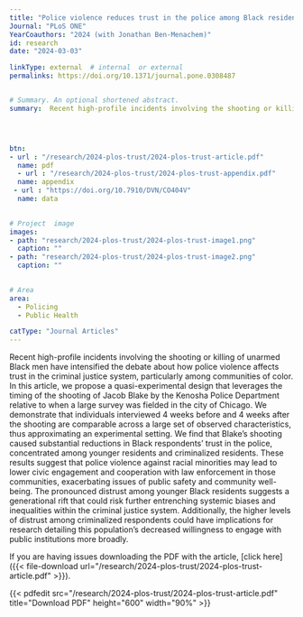```yaml
---
title: "Police violence reduces trust in the police among Black residents"
Journal: "PLoS ONE"
YearCoauthors: "2024 (with Jonathan Ben-Menachem)"
id: research
date: "2024-03-03"

linkType: external  # internal  or external
permalinks: https://doi.org/10.1371/journal.pone.0308487


# Summary. An optional shortened abstract.
summary:  Recent high-profile incidents involving the shooting or killing of unarmed Black men have intensified the debate about how police violence affects trust in the criminal justice system, particularly among communities of color. In this article, we propose a quasi-experimental design that leverages the timing of the shooting of Jacob Blake by the Kenosha Police Department relative to when a large survey was fielded in the city of Chicago. We demonstrate that individuals interviewed 4 weeks before and 4 weeks after the shooting are comparable across a large set of observed characteristics, thus approximating an experimental setting. We find that Blake’s shooting caused substantial reductions in Black respondents’ trust in the police, concentrated among younger residents and criminalized residents. These results suggest that police violence against racial minorities may lead to lower civic engagement and cooperation with law enforcement in those communities, exacerbating issues of public safety and community well-being. The pronounced distrust among younger Black residents suggests a generational rift that could risk further entrenching systemic biases and inequalities within the criminal justice system. Additionally, the higher levels of distrust among criminalized respondents could have implications for research detailing this population’s decreased willingness to engage with public institutions more broadly.




btn:
- url : "/research/2024-plos-trust/2024-plos-trust-article.pdf" 
  name: pdf
  - url : "/research/2024-plos-trust/2024-plos-trust-appendix.pdf" 
  name: appendix
 - url : "https://doi.org/10.7910/DVN/CO404V" 
  name: data 

  
# Project  image 
images:
- path: "research/2024-plos-trust/2024-plos-trust-image1.png"
  caption: ""
- path: "research/2024-plos-trust/2024-plos-trust-image2.png"
  caption: ""  

  
# Area
area: 
  - Policing
  - Public Health

catType: "Journal Articles"
---
```

Recent high-profile incidents involving the shooting or killing of unarmed Black men have intensified the debate about how police violence affects trust in the criminal justice system, particularly among communities of color. In this article, we propose a quasi-experimental design that leverages the timing of the shooting of Jacob Blake by the Kenosha Police Department relative to when a large survey was fielded in the city of Chicago. We demonstrate that individuals interviewed 4 weeks before and 4 weeks after the shooting are comparable across a large set of observed characteristics, thus approximating an experimental setting. We find that Blake’s shooting caused substantial reductions in Black respondents’ trust in the police, concentrated among younger residents and criminalized residents. These results suggest that police violence against racial minorities may lead to lower civic engagement and cooperation with law enforcement in those communities, exacerbating issues of public safety and community well-being. The pronounced distrust among younger Black residents suggests a generational rift that could risk further entrenching systemic biases and inequalities within the criminal justice system. Additionally, the higher levels of distrust among criminalized respondents could have implications for research detailing this population’s decreased willingness to engage with public institutions more broadly.



If you are having issues downloading the PDF with the article, [click here]({{< file-download url="/research/2024-plos-trust/2024-plos-trust-article.pdf" >}}).

{{< pdfedit src="/research/2024-plos-trust/2024-plos-trust-article.pdf" title="Download PDF" height="600" width="90%" >}}





